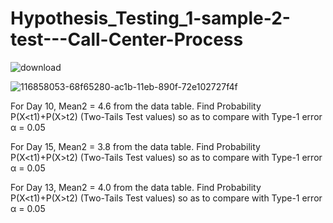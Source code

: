 # Hypothesis_Testing_1-sample-2-test---Call-Center-Process

![download](https://user-images.githubusercontent.com/88499570/140671568-16582fdc-df2f-4816-a061-fa8c4a35a6c8.png)


![116858053-68f65280-ac1b-11eb-890f-72e102727f4f](https://user-images.githubusercontent.com/88499570/140671616-e767ef97-d116-491a-b7f7-fcdc3f7f3fa7.png)



For Day 10, Mean2 = 4.6 from the data table. Find Probability P(X<t1)+P(X>t2) (Two-Tails Test values) so as to compare with Type-1 error α = 0.05

For Day 15, Mean2 = 3.8 from the data table. Find Probability P(X<t1)+P(X>t2) (Two-Tails Test values) so as to compare with Type-1 error α = 0.05

For Day 13, Mean2 = 4.0 from the data table. Find Probability P(X<t1)+P(X>t2) (Two-Tails Test values) so as to compare with Type-1 error α = 0.05
